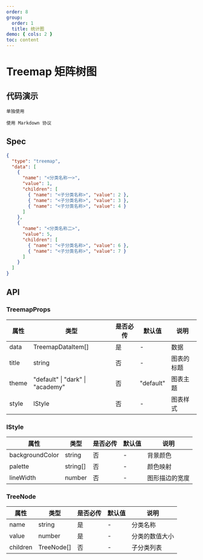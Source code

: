 ```yaml
---
order: 8
group:
  order: 1
  title: 统计图
demo: { cols: 2 }
toc: content
---
```


# Treemap 矩阵树图

## 代码演示

<code src="./demos/common">单独使用</code>

<code src="./demos/markdown">使用 Markdown 协议</code>

## Spec

```json
{
  "type": "treemap",
  "data": [
    {
      "name": "<分类名称一>",
      "value": 1,
      "children": [
        { "name": "<子分类名称>", "value": 2 },
        { "name": "<子分类名称>", "value": 3 },
        { "name": "<子分类名称>", "value": 4 }
      ]
    },
    {
      "name": "<分类名称二>",
      "value": 5,
      "children": [
        { "name": "<子分类名称>", "value": 6 },
        { "name": "<子分类名称>", "value": 7 }
      ]
    }
  ]
}
```

## API

### TreemapProps

| 属性  | 类型                                     | 是否必传 | 默认值    | 说明       |
| ----- | ---------------------------------------- | -------- | --------- | ---------- |
| data  | TreemapDataItem[]                        | 是       | -         | 数据       |
| title | string                                   | 否       | -         | 图表的标题 |
| theme | "default" &#124; "dark" &#124; "academy" | 否       | "default" | 图表主题   |
| style | IStyle                                   | 否       | -         | 图表样式   |

### IStyle

| 属性            | 类型     | 是否必传 | 默认值 | 说明           |
| --------------- | -------- | -------- | ------ | -------------- |
| backgroundColor | string   | 否       | -      | 背景颜色       |
| palette         | string[] | 否       | -      | 颜色映射       |
| lineWidth       | number   | 否       | -      | 图形描边的宽度 |

### TreeNode

| 属性     | 类型       | 是否必传 | 默认值 | 说明           |
| -------- | ---------- | -------- | ------ | -------------- |
| name     | string     | 是       | -      | 分类名称       |
| value    | number     | 是       | -      | 分类的数值大小 |
| children | TreeNode[] | 否       | -      | 子分类列表     |

